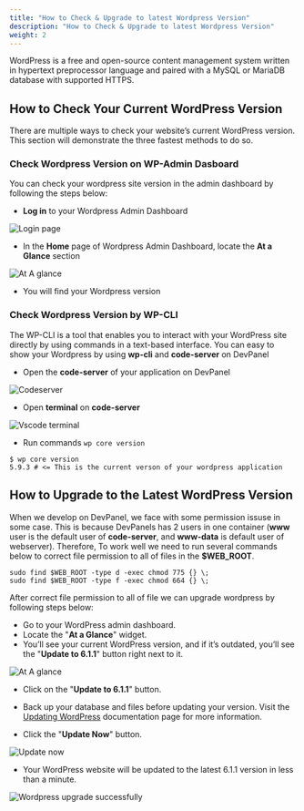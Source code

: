 ```yaml
---
title: "How to Check & Upgrade to latest Wordpress Version"
description: "How to Check & Upgrade to latest Wordpress Version"
weight: 2
---
```


WordPress is a free and open-source content management system written in hypertext preprocessor language and paired with a MySQL or MariaDB database with supported HTTPS.

## How to Check Your Current WordPress Version

There are multiple ways to check your website’s current WordPress version. This section will demonstrate the three fastest methods to do so.

### Check Wordpress Version on WP-Admin Dasboard

You can check your wordpress site version in the admin dashboard by following the steps below:

- **Log in** to your Wordpress Admin Dashboard

![Login page](/images/blogs/page-upgrade-wordpress/wp-login.jpg)

- In the **Home** page of Wordpress Admin Dashboard, locate the **At a Glance** section

![At A glance](/images/blogs/page-upgrade-wordpress/at-a-glance.jpg)

- You will find your Wordpress version

### Check Wordpress Version by WP-CLI

The WP-CLI is a tool that enables you to interact with your WordPress site directly by using commands in a text-based interface. You can easy to show your Wordpress by using **wp-cli** and **code-server** on DevPanel

- Open the **code-server** of your application on DevPanel

![Codeserver](/images/blogs/page-upgrade-wordpress/code-server.jpg)

- Open **terminal** on **code-server**

![Vscode terminal](/images/blogs/page-upgrade-wordpress/vs-code-terminal.jpg)

- Run commands `wp core version`

```shell
$ wp core version
5.9.3 # <= This is the current verson of your wordpress application
```

## How to Upgrade to the Latest WordPress Version

When we develop on DevPanel, we face with some permission issuse in some case. This is because DevPanels has 2 users in one container (**www** user is the default user of **code-server**, and **www-data** is default user of webserver). Therefore, To work well we need to run several commands below to correct file permission to all of files in the **$WEB_ROOT**.

```shell
sudo find $WEB_ROOT -type d -exec chmod 775 {} \;
sudo find $WEB_ROOT -type f -exec chmod 664 {} \;
```

After correct file permission to all of file we can upgrade wordpress by following steps below:

- Go to your WordPress admin dashboard.
- Locate the "**At a Glance**" widget.
- You’ll see your current WordPress version, and if it’s outdated, you’ll see the "**Update to 6.1.1**" button right next to it.

![At A glance](/images/blogs/page-upgrade-wordpress/at-a-glance.jpg)

- Click on the "**Update to 6.1.1**" button.

- Back up your database and files before updating your version. Visit the [Updating WordPress](https://wordpress.org/documentation/article/updating-wordpress/) documentation page for more information.

- Click the "**Update Now**" button.

![Update now](/images/blogs/page-upgrade-wordpress/update-now.jpg)

- Your WordPress website will be updated to the latest 6.1.1 version in less than a minute.

![Wordpress upgrade successfully](/images/blogs/page-upgrade-wordpress/wordpress-6-1.jpg)